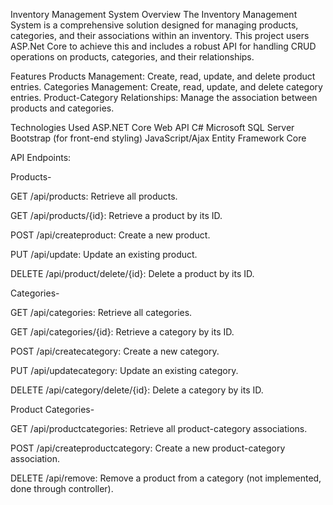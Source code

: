 Inventory Management System 
Overview
The Inventory Management System is a comprehensive solution designed for managing products, categories, and their associations within an inventory. This project users ASP.Net Core to achieve this and includes a robust API for handling CRUD operations on products, categories, and their relationships.

Features
Products Management: Create, read, update, and delete product entries.
Categories Management: Create, read, update, and delete category entries.
Product-Category Relationships: Manage the association between products and categories.

Technologies Used
ASP.NET Core Web API
C#
Microsoft SQL Server
Bootstrap (for front-end styling)
JavaScript/Ajax
Entity Framework Core


API Endpoints:

Products-

GET /api/products: Retrieve all products.

GET /api/products/{id}: Retrieve a product by its ID.

POST /api/createproduct: Create a new product.

PUT /api/update: Update an existing product.

DELETE /api/product/delete/{id}: Delete a product by its ID.

Categories-

GET /api/categories: Retrieve all categories.

GET /api/categories/{id}: Retrieve a category by its ID.

POST /api/createcategory: Create a new category.

PUT /api/updatecategory: Update an existing category.

DELETE /api/category/delete/{id}: Delete a category by its ID.

Product Categories-

GET /api/productcategories: Retrieve all product-category associations.

POST /api/createproductcategory: Create a new product-category association.

DELETE /api/remove: Remove a product from a category (not implemented, done through controller).
